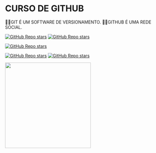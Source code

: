 # CURSO DE GITHUB
👨‍⚖️GIT É UM SOFTWARE DE VERSIONAMENTO.
👨‍⚖️GITHUB É UMA REDE SOCIAL.

[![GitHub Repo stars](https://img.shields.io/badge/VILHALVA-GITHUB-03A9F4?logo=github)](https://github.com/VILHALVA) 
[![GitHub Repo stars](https://img.shields.io/badge/VEJA%20OS-VIDEOS-03A9F4?logo=youtube)](https://www.youtube.com/@vilhalva100/search?query=git)

[![GitHub Repo stars](https://img.shields.io/badge/TREINE%20COMANDOS-GIT-03A9F4?logo=google)](https://learngitbranching.js.org/?locale=pt_BR) <br>

[![GitHub Repo stars](https://img.shields.io/badge/-INTERFACE%20GRAFICA-blueviolet)](https://www.youtube.com/playlist?list=PLHz_AreHm4dm7ZULPAmadvNhH6vk9oNZA)
[![GitHub Repo stars](https://img.shields.io/badge/-VIA%20TERMINAL-blueviolet)](https://www.youtube.com/playlist?list=PLcoYAcR89n-qbO7YAVj5S0alABLis_QVU)

<img src="https://cdn-icons-png.flaticon.com/256/25/25231.png" align="center" width="280"> <br>
